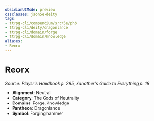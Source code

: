 ```yaml
---
obsidianUIMode: preview
cssclasses: json5e-deity
tags:
- ttrpg-cli/compendium/src/5e/phb
- ttrpg-cli/deity/dragonlance
- ttrpg-cli/domain/forge
- ttrpg-cli/domain/knowledge
aliases: 
- Reorx
---
```

# Reorx
*Source: Player's Handbook p. 295, Xanathar's Guide to Everything p. 18* 

- **Alignment**: Neutral
- **Category**: The Gods of Neutrality
- **Domains**: Forge, Knowledge
- **Pantheon**: Dragonlance
- **Symbol**: Forging hammer